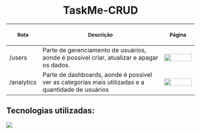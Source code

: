  <h1 align="center">TaskMe-CRUD</h1>
 
 <table>
    <thead>
        <tr>
            <th align="center">
                <img width="20" height="1"> 
                <p>
                    <small>Rota</small>
                </p>
            </th>
            <th align="center">
                <img width="300" height="1"> 
                <p> 
                    <small>
                        Descrição
                    </small>
                </p>
            </th>
            <th align="left">
                <img width="140" height="1">
                <p align="center"> 
                    <small>
                    Página
                    </small>
                </p>
            </th>
        </tr>
    </thead>
    <tbody>
        <tr>
            <td>/users</td>
            <td>Parte de gerenciamento de usuários, aonde é possivel criar, atualizar e apagar os dados.</td>
            <td align="center">
            <img width="100%" src="https://github.com/EdnaldoLuiz/TaskMe-CRUD/assets/112354693/a08c4798-bfeb-45fd-b57e-0f25c2ede915"/></td>
        </tr>
        <tr>
            <td>/analytics</td>
            <td>Parte de dashboards, aonde é possivel ver as categorias mais utilizadas e a quantidade de usuários</td>
            <td align="center">
            <img width="100%" src="https://github.com/EdnaldoLuiz/TaskMe-CRUD/assets/112354693/c7b89ee7-e7da-472b-b7c6-ed9bb2558739" /></a></td>
        </tr>
    </tbody>
</table>

<h2>Tecnologias utilizadas:</h2>
<img src="https://github.com/EdnaldoLuiz/TaskMe-CRUD/assets/112354693/0a68a2d7-1b37-4f95-848d-3a5b83f0500f">
